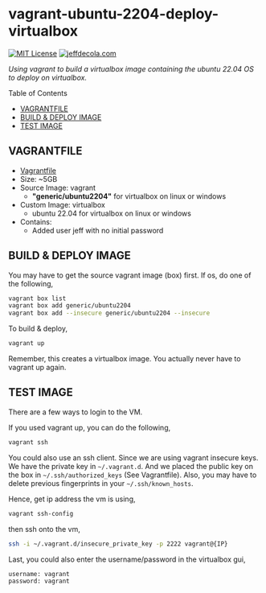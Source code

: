# vagrant-ubuntu-2204-deploy-virtualbox

[![MIT License](https://img.shields.io/:license-mit-blue.svg)](https://jeffdecola.mit-license.org)
[![jeffdecola.com](https://img.shields.io/badge/website-jeffdecola.com-blue)](https://jeffdecola.com)

_Using vagrant to build a virtualbox image
containing the ubuntu 22.04 OS
to deploy on virtualbox._

Table of Contents

* [VAGRANTFILE](https://github.com/JeffDeCola/my-vagrant-boxes/tree/master/virtualbox/vagrant-ubuntu-2204-deploy-virtualbox#vagrantfile)
* [BUILD & DEPLOY IMAGE](https://github.com/JeffDeCola/my-vagrant-boxes/tree/master/virtualbox/vagrant-ubuntu-2204-deploy-virtualbox#build--deploy-image)
* [TEST IMAGE](https://github.com/JeffDeCola/my-vagrant-boxes/tree/master/virtualbox/vagrant-ubuntu-2204-deploy-virtualbox#test-image)

## VAGRANTFILE

* [Vagrantfile](https://github.com/JeffDeCola/my-vagrant-boxes/blob/master/virtualbox/vagrant-ubuntu-2204-deploy-virtualbox/Vagrantfile)
* Size: ~5GB
* Source Image: vagrant
  * **"generic/ubuntu2204"** for virtualbox on linux or windows
* Custom Image:  virtualbox
  * ubuntu 22.04 for virtualbox on linux or windows
* Contains:
  * Added user jeff with no initial password

## BUILD & DEPLOY IMAGE

You may have to get the source vagrant image (box) first. If os, do one of the following,

```bash
vagrant box list
vagrant box add generic/ubuntu2204
vagrant box add --insecure generic/ubuntu2204 --insecure
```

To build & deploy,

```bash
vagrant up
```

Remember, this creates a virtualbox image.  You actually never have to
vagrant up again.

## TEST IMAGE

There are a few ways to login to the VM.

If you used vagrant up, you can do the following,

```bash
vagrant ssh
```

You could also use an ssh client. Since we are using
vagrant insecure keys. We have the private key in `~/.vagrant.d`.
And we placed the public key on the box in `~/.ssh/authorized_keys`
(See Vagrantfile). Also, you may have to delete previous fingerprints
in your `~/.ssh/known_hosts`.

Hence, get ip address the vm is using,

```bash
vagrant ssh-config
```

then ssh onto the vm,

```bash
ssh -i ~/.vagrant.d/insecure_private_key -p 2222 vagrant@{IP}
```

Last, you could also enter the username/password in the virtualbox gui,

```text
username: vagrant
password: vagrant
```
